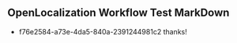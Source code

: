 ## OpenLocalization Workflow Test MarkDown
* f76e2584-a73e-4da5-840a-2391244981c2 thanks!

<!--HONumber=Aug16_HO1-->


